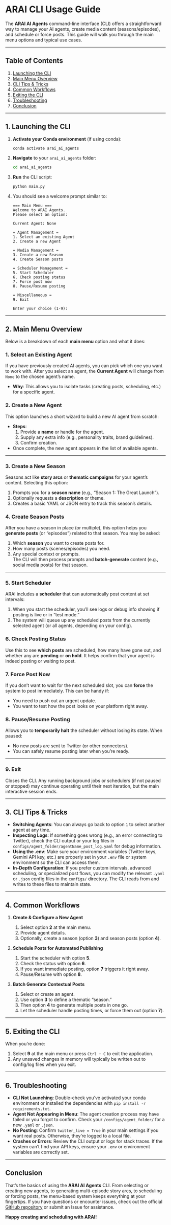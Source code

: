 # ARAI CLI Usage Guide

The **ARAI AI Agents** command-line interface (CLI) offers a straightforward way to manage your AI agents, create media content (seasons/episodes), and schedule or force posts. This guide will walk you through the main menu options and typical use cases.

---

## Table of Contents

1. [Launching the CLI](#1-launching-the-cli)
2. [Main Menu Overview](#2-main-menu-overview)
3. [CLI Tips & Tricks](#3-cli-tips--tricks)
4. [Common Workflows](#4-common-workflows)
5. [Exiting the CLI](#5-exiting-the-cli)
6. [Troubleshooting](#6-troubleshooting)
7. [Conclusion](#7-conclusion)

---

## 1. Launching the CLI

1. **Activate your Conda environment** (if using conda):
   ```bash
   conda activate arai_ai_agents
   ```
2. **Navigate** to your `arai_ai_agents` folder:
   ```bash
   cd arai_ai_agents
   ```
3. **Run** the CLI script:
   ```bash
   python main.py
   ```
4. You should see a welcome prompt similar to:

   ```plaintext
   === Main Menu ===
   Welcome to ARAI Agents.
   Please select an option:

   Current Agent: None

   = Agent Management =
   1. Select an existing Agent
   2. Create a new Agent

   = Media Management =
   3. Create a new Season
   4. Create Season posts

   = Scheduler Management =
   5. Start Scheduler
   6. Check posting status
   7. Force post now
   8. Pause/Resume posting

   = Miscellaneous =
   9. Exit

   Enter your choice (1-9):
   ```
   
---

## 2. Main Menu Overview

Below is a breakdown of each **main menu** option and what it does:

### 1. Select an Existing Agent
If you have previously created AI agents, you can pick which one you want to work with. After you select an agent, the **Current Agent** will change from `None` to the chosen agent’s name.  
- **Why**: This allows you to isolate tasks (creating posts, scheduling, etc.) for a specific agent.

### 2. Create a New Agent
This option launches a short wizard to build a new AI agent from scratch:
- **Steps**:  
  1. Provide a **name** or handle for the agent.  
  2. Supply any extra info (e.g., personality traits, brand guidelines).  
  3. Confirm creation.  
- Once complete, the new agent appears in the list of available agents.

---

### 3. Create a New Season
Seasons act like **story arcs** or **thematic campaigns** for your agent’s content. Selecting this option:
1. Prompts you for a **season name** (e.g., “Season 1: The Great Launch”).  
2. Optionally requests a **description** or theme.  
3. Creates a basic YAML or JSON entry to track this season’s details.

### 4. Create Season Posts
After you have a season in place (or multiple), this option helps you **generate posts** (or “episodes”) related to that season. You may be asked:
1. Which **season** you want to create posts for.  
2. How many posts (scenes/episodes) you need.  
3. Any special context or prompts.  
The CLI will then process prompts and **batch-generate** content (e.g., social media posts) for that season.

---

### 5. Start Scheduler
ARAI includes a **scheduler** that can automatically post content at set intervals:
1. When you start the scheduler, you’ll see logs or debug info showing if posting is live or in “test mode.”  
2. The system will queue up any scheduled posts from the currently selected agent (or all agents, depending on your config).

### 6. Check Posting Status
Use this to see **which posts** are scheduled, how many have gone out, and whether any are **pending** or **on hold**. It helps confirm that your agent is indeed posting or waiting to post.

### 7. Force Post Now
If you don’t want to wait for the next scheduled slot, you can **force** the system to post immediately. This can be handy if:
- You need to push out an urgent update.  
- You want to test how the post looks on your platform right away.

### 8. Pause/Resume Posting
Allows you to **temporarily halt** the scheduler without losing its state. When paused:
- No new posts are sent to Twitter (or other connectors).  
- You can safely resume posting later when you’re ready.

---

### 9. Exit
Closes the CLI. Any running background jobs or schedulers (if not paused or stopped) may continue operating until their next iteration, but the main interactive session ends.

---

## 3. CLI Tips & Tricks

- **Switching Agents**: You can always go back to option `1` to select another agent at any time.
- **Inspecting Logs**: If something goes wrong (e.g., an error connecting to Twitter), check the CLI output or your log files in `configs/agent_folder/agentName_post_log.yaml` for debug information.
- **Using the .env**: Make sure your environment variables (Twitter keys, Gemini API key, etc.) are properly set in your `.env` file or system environment so the CLI can access them.
- **In-Depth Configuration**: If you prefer custom intervals, advanced scheduling, or specialized post flows, you can modify the relevant `.yaml` or `.json` config files in the `configs/` directory. The CLI reads from and writes to these files to maintain state.

---

## 4. Common Workflows

1. **Create & Configure a New Agent**  
   1. Select option **2** at the main menu.  
   2. Provide agent details.  
   3. Optionally, create a season (option **3**) and season posts (option **4**).  

2. **Schedule Posts for Automated Publishing**  
   1. Start the scheduler with option **5**.  
   2. Check the status with option **6**.  
   3. If you want immediate posting, option **7** triggers it right away.  
   4. Pause/Resume with option **8**.

3. **Batch Generate Contextual Posts**  
   1. Select or create an agent.  
   2. Use option **3** to define a thematic “season.”  
   3. Then option **4** to generate multiple posts in one go.  
   4. Let the scheduler handle posting times, or force them out (option **7**).

---

## 5. Exiting the CLI

When you’re done:
1. Select **9** at the main menu or press `Ctrl + C` to exit the application.
2. Any unsaved changes in memory will typically be written out to config/log files when you exit.

---

## 6. Troubleshooting

- **CLI Not Launching**: Double-check you’ve activated your conda environment or installed the dependencies with `pip install -r requirements.txt`.
- **Agent Not Appearing in Menu**: The agent creation process may have failed or you forgot to confirm. Check your `/configs/agent_folder/` for a new `.yaml` or `.json`.
- **No Posting**: Confirm `twitter_live = True` in your main settings if you want real posts. Otherwise, they’re logged to a local file.
- **Crashes or Errors**: Review the CLI output or logs for stack traces. If the system can’t find your API keys, ensure your `.env` or environment variables are correctly set.

---

## Conclusion

That’s the basics of using the **ARAI AI Agents** CLI. From selecting or creating new agents, to generating multi-episode story arcs, to scheduling or forcing posts, the menu-based system keeps everything at your fingertips. If you have questions or encounter issues, check out the official [GitHub repository](https://github.com/arai-ai/arai_ai_agents) or submit an Issue for assistance.

**Happy creating and scheduling with ARAI!**